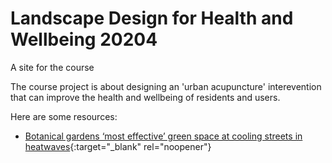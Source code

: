# Landscape Design for Health and Wellbeing 20204
A site for the course

The course project is about designing an 'urban acupuncture' interevention that can improve the health and wellbeing of residents and users.

Here are some resources:
- [Botanical gardens ‘most effective’ green space at cooling streets in heatwaves](https://www.theguardian.com/environment/2024/feb/23/botanical-gardens-most-effective-green-space-at-cooling-streets-in-heatwaves){:target="_blank" rel="noopener"}
